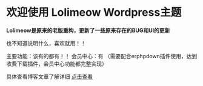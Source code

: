 # 欢迎使用 Lolimeow Wordpress主题

**Lolimeow是原来的老版重构，更新了一些原来存在的BUG和UI的更新**

也不知道说明什么，喜欢就用！！

主要功能：该有的都有！！
会员中心：有 （需要配合erphpdown插件使用，达到收费下载插件，会员中心功能都完整实现）

具体查看博客文章了解详细 [点击查看](https://www.boxmoe.com/468.html "点击查看")